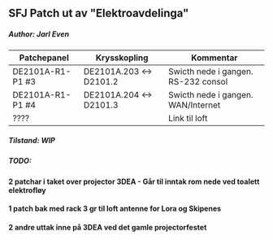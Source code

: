 ## SFJ Patch ut av "Elektroavdelinga"
##### Author: Jarl Even

|    Patchepanel   |      Krysskopling       |             Kommentar                |
|------------------|-------------------------|--------------------------------------|
| DE2101A-R1-P1 #3 | DE2101A.203 <-> D2101.2 | Swicth nede i gangen. RS-232 consol  |
| DE2101A-R1-P1 #4 | DE2101A.204 <-> D2101.3 | Swicth nede i gangen. WAN/Internet   |
|  ????            |                         | Link til loft                        |

##### Tilstand: WIP
##### TODO:

#### 2 patchar i taket over projector 3DEA - Går til inntak rom nede ved toalett elektrofløy
#### 1 patch bak med rack 3 gr til loft antenne for Lora og Skipenes

#### 2 andre uttak inne på 3DEA ved det gamle projectorfestet
